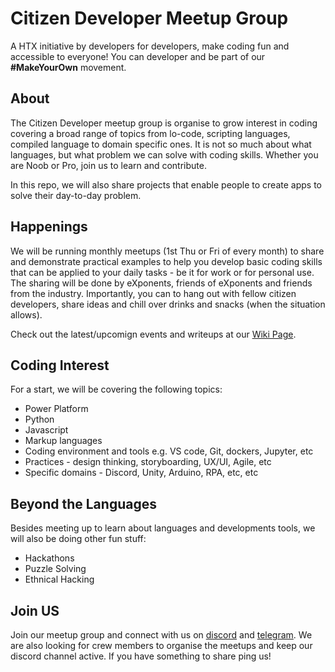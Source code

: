 # Citizen Developer Meetup Group
A HTX initiative by developers for developers, make coding fun and accessible to everyone! You can developer and be part of our **#MakeYourOwn** movement.

## About
The Citizen Developer meetup group is organise to grow interest in coding covering a broad range of topics from lo-code, scripting languages, compiled language to domain specific ones. It is not so much about what languages, but what problem we can solve with coding skills. Whether you are Noob or Pro, join us to learn and contribute.

In this repo, we will also share projects that enable people to create apps to solve their day-to-day problem.

## Happenings
We will be running monthly meetups (1st Thu or Fri of every month) to share and demonstrate practical examples to help you develop basic coding skills that can be applied to your daily tasks - be it for work or for personal use. The sharing will be done by eXponents, friends of eXponents and friends from the industry. Importantly, you can to hang out with fellow citizen developers, share ideas and chill over drinks and snacks (when the situation allows).

Check out the latest/upcomign events and writeups at our [Wiki Page](https://github.com/htxsg/citizendeveloper/wiki).


## Coding Interest
For a start, we will be covering the following topics:
- Power Platform 
- Python
- Javascript
- Markup languages
- Coding environment and tools e.g. VS code, Git, dockers, Jupyter, etc
- Practices - design thinking, storyboarding, UX/UI, Agile, etc
- Specific domains - Discord, Unity, Arduino, RPA, etc, etc 

## Beyond the Languages
Besides meeting up to learn about languages and developments tools, we will also be doing other fun stuff:
- Hackathons
- Puzzle Solving
- Ethnical Hacking
 

## Join US
Join our meetup group and connect with us on [discord](https://discord.gg/DRC96Rhb9r) and [telegram](https://t.me/joinchat/rUHXcbhbFjM1ODA1). We are also looking for crew members to organise the meetups and keep our discord channel active. If you have something to share ping us!
